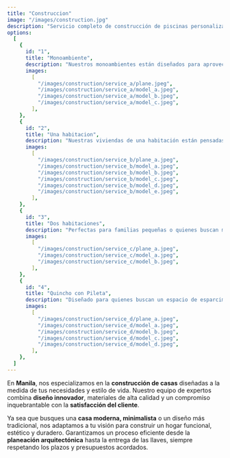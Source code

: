 ```yaml
---
title: "Construccion"
image: "/images/construction.jpg"
description: "Servicio completo de construcción de piscinas personalizadas, adaptadas a tus necesidades y espacio."
options:
  [
    {
      id: "1",
      title: "Monoambiente",
      description: "Nuestros monoambientes están diseñados para aprovechar cada metro cuadrado de manera inteligente, integrando elementos como cocinas compactas, espacios multifuncionales y acabados de alta calidad. Ideales para quienes buscan una vivienda práctica, económica y estética, ofrecemos proyectos llave en mano que garantizan eficiencia y rapidez en la entrega.",
      images:
        [
          "/images/construction/service_a/plane.jpeg",
          "/images/construction/service_a/model_a.jpeg",
          "/images/construction/service_a/model_b.jpeg",
          "/images/construction/service_a/model_c.jpeg",
        ],
    },
    {
      id: "2",
      title: "Una habitacion",
      description: "Nuestras viviendas de una habitación están pensadas para quienes buscan un equilibrio entre espacio y funcionalidad. Incluyen dormitorios cómodos, áreas sociales prácticas y cocinas modernas con acabados personalizados. Este servicio es ideal para personas o parejas que desean un hogar acogedor, eficiente y diseñado a medida.",
      images:
        [
          "/images/construction/service_b/plane_a.jpeg",
          "/images/construction/service_b/model_a.jpeg",
          "/images/construction/service_b/model_b.jpeg",
          "/images/construction/service_b/model_c.jpeg",
          "/images/construction/service_b/model_d.jpeg",
          "/images/construction/service_b/model_e.jpeg",
        ],
    },
    {
      id: "3",
      title: "Dos habitaciones",
      description: "Perfectas para familias pequeñas o quienes buscan mayor espacio, nuestras casas de dos habitaciones incluyen diseño moderno, distribución funcional y acabados de alta calidad. Ofrecemos áreas sociales amplias, dormitorios confortables y cocinas completamente equipadas, garantizando comodidad y estilo en cada proyecto.",
      images:
        [
          "/images/construction/service_c/plane_a.jpeg",
          "/images/construction/service_c/model_a.jpeg",
          "/images/construction/service_c/model_b.jpeg",
        ],
    },
    {
      id: "4",
      title: "Quincho con Pileta",
      description: "Diseñado para quienes buscan un espacio de esparcimiento, comodidad y estilo en el hogar. Con una estructura moderna y funcional, este quincho cuenta con un diseño abierto que invita a disfrutar de reuniones al aire libre, todo mientras se está rodeado de un ambiente cálido y acogedor.",
      images:
        [
          "/images/construction/service_d/plane_a.jpeg",
          "/images/construction/service_d/model_a.jpeg",
          "/images/construction/service_d/model_b.jpeg",
          "/images/construction/service_d/model_c.jpeg",
          "/images/construction/service_d/model_d.jpeg",
        ],
    },
  ]
---
```


En **Manila**, nos especializamos en la **construcción de casas** diseñadas a la medida de tus necesidades y estilo de vida. Nuestro equipo de expertos combina **diseño innovador**, materiales de alta calidad y un compromiso inquebrantable con la **satisfacción del cliente**.

Ya sea que busques una **casa moderna, minimalista** o un diseño más tradicional, nos adaptamos a tu visión para construir un hogar funcional, estético y duradero. Garantizamos un proceso eficiente desde la **planeación arquitectónica** hasta la entrega de las llaves, siempre respetando los plazos y presupuestos acordados.
